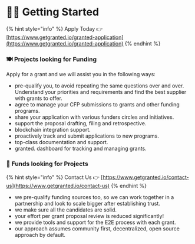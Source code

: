 # 👨🚀 Getting Started

{% hint style="info" %}
Apply Today 👉 [https://www.getgranted.io/granted-application](https://www.getgranted.io/granted-application)
{% endhint %}

### 🍽️ Projects looking for Funding

Apply for a grant and we will assist you in the following ways:

* pre-qualify you, to avoid repeating the same questions over and over. Understand your priorities and requirements and find the best supplier with grants to offer.
* agree to manage your CFP submissions to grants and other funding programs.
* share your application with various funders circles and initiatives.
* support the proposal drafting, filing and retrospective.
* blockchain integration support.
* proactively track and submit applications to new programs.
* top-class documentation and support.
* granted. dashboard for tracking and managing grants.

### 🌱 Funds looking for Projects

{% hint style="info" %}
Contact Us 👉 [https://www.getgranted.io/contact-us](https://www.getgranted.io/contact-us)
{% endhint %}

* we pre-qualify funding sources too, so we can work together in a partnership and look to scale bigger after establishing trust.
* we make sure all the candidates are solid.
* your effort per grant proposal review is reduced significantly!
* we provide tools and support for the E2E process with each grant.&#x20;
* our approach assumes community first, decentralized, open source approach by default.

